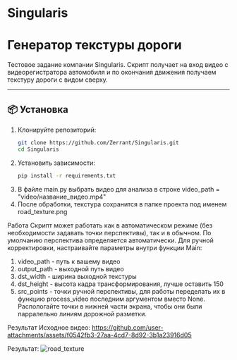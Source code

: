 # Singularis
# Генератор текстуры дороги

Тестовое задание компании Singularis. Скрипт получает на вход видео с видеорегистратора автомобиля и по окончания движения получаем текстуру дороги с видом сверху.


---

## 📦 Установка

1. Клонируйте репозиторий:
   ```bash
   git clone https://github.com/Zerrant/Singularis.git
   cd Singularis
2. Установить зависимости:
   ```bash
   pip install -r requirements.txt
3. В файле main.py выбрать видео для анализа в строке video_path = "video/название_видео.mp4"
4. После обработки, текстура сохранится в папке проекта под именем road_texture.png

Работа
Скрипт может работать как в автоматическом режиме (без необходимости задавать точки перспективы), так и в обычном. По умолчанию перспектива определяется автоматически.
Для ручной корректировки, настраивайте параметры внутри функции Main:
   1. video_path - путь к вашему видео
   2. output_path - выходной путь видео
   3. dst_width - ширина выходной текстуры
   4. dst_height - высота кадра трансформирования, лучше оставить 150
   5. src_points - точки ручной перспективы, для работы переделать их в функцию process_video последним аргументом вместо None. Распологайте точки в нижней части экрана, чтобы они были парралельно линиям дорожной разметки.

Результат
Исходное видео:
https://github.com/user-attachments/assets/f0542fb3-27aa-4cd7-8d92-3b1a23916d05

Результат:
![road_texture](https://github.com/user-attachments/assets/caf6ff41-4677-427a-8d6f-72d7c867dff9)




